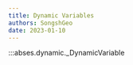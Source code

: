 ```yaml
---
title: Dynamic Variables
authors: SongshGeo
date: 2023-01-10
---
```


:::abses.dynamic._DynamicVariable
